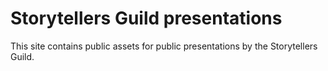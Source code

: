 # Storytellers Guild presentations

This site contains public assets for public presentations by the Storytellers Guild. 
